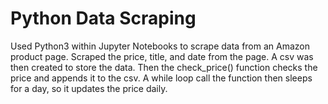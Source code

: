 # Python Data Scraping
Used Python3 within Jupyter Notebooks to scrape data from an Amazon product page.
Scraped the price, title, and date from the page.
A csv was then created to store the data. 
Then the check_price() function checks the price and appends it to the csv.
A while loop call the function then sleeps for a day, so it updates the price daily.
